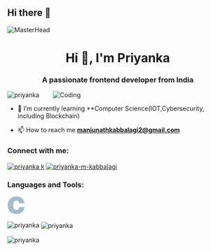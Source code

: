 ## Hi there 👋

<!--
**pkabbalagi/pkabbalagi** is a ✨ _special_ ✨ repository because its `README.md` (this file) appears on your GitHub profile.

Here are some ideas to get you started:

- 🔭 I’m currently working on ...
- 🌱 I’m currently learning ...
- 👯 I’m looking to collaborate on ...
- 🤔 I’m looking for help with ...
- 💬 Ask me about ...
- 📫 How to reach me: ...
- 😄 Pronouns: ...
- ⚡ Fun fact: ...

-->

![MasterHead](https://user-images.githubusercontent.com/90236635/232446433-d5540fa2-fe28-4bb8-b929-cdb51fe61336.gif)
<h1 align="center">Hi 👋, I'm Priyanka</h1>
<h3 align="center">A passionate frontend developer from India</h3>
<img align="right"alt="Coding"width="400"src="https://th.bing.com/th/id/OIP.YE-uRCE8HJCsKCNXUiQ2pAHaFj?w=222&h=180&c=7&r=0&o=5&pid=1.7">
<p align="left"> <img src="https://komarev.com/ghpvc/?username=priyanka&label=Profile%20views&color=0e75b6&style=flat" alt="priyanka" /> </p>

- 🌱 I’m currently learning **Computer Science(IOT,Cybersecurity, including Blockchain)

- 📫 How to reach me **manjunathkabbalagi2@gmail.com**

<h3 align="left">Connect with me:</h3>
<p align="left">
<a href="https://linkedin.com/in/priyanka k" target="blank"><img align="center" src="https://raw.githubusercontent.com/rahuldkjain/github-profile-readme-generator/master/src/images/icons/Social/linked-in-alt.svg" alt="priyanka k" height="30" width="40" /></a>
<a href="https://instagram.com/priyanka-m-kabbalagi" target="blank"><img align="center" src="https://raw.githubusercontent.com/rahuldkjain/github-profile-readme-generator/master/src/images/icons/Social/instagram.svg" alt="priyanka-m-kabbalagi" height="30" width="40" /></a>
</p>

<h3 align="left">Languages and Tools:</h3>
<p align="left"> <a href="https://www.cprogramming.com/" target="_blank" rel="noreferrer"> <img src="https://raw.githubusercontent.com/devicons/devicon/master/icons/c/c-original.svg" alt="c" width="40" height="40"/> </a> </p>

<p><img align="left" src="https://github-readme-stats.vercel.app/api/top-langs?username=priyanka&show_icons=true&locale=en&layout=compact" alt="priyanka" /></p>

<p>&nbsp;<img align="center" src="https://github-readme-stats.vercel.app/api?username=priyanka&show_icons=true&locale=en" alt="priyanka" /></p>

<p><img align="center" src="https://github-readme-streak-stats.herokuapp.com/?user=priyanka&" alt="priyanka" /></p>

